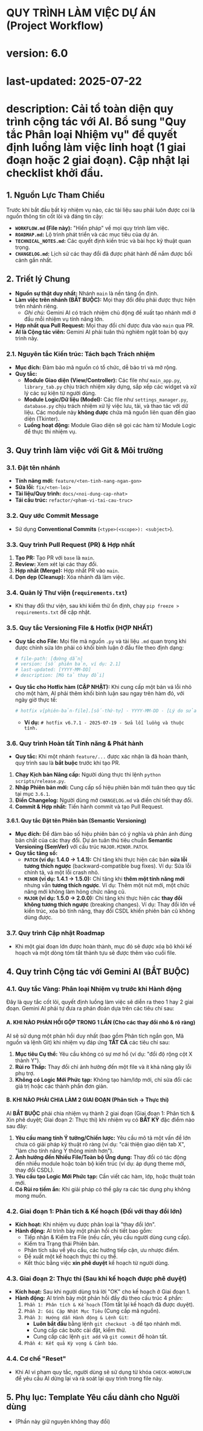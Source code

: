 # QUY TRÌNH LÀM VIỆC DỰ ÁN (Project Workflow)
# version: 6.0
# last-updated: 2025-07-22
# description: Cải tổ toàn diện quy trình cộng tác với AI. Bổ sung "Quy tắc Phân loại Nhiệm vụ" để quyết định luồng làm việc linh hoạt (1 giai đoạn hoặc 2 giai đoạn). Cập nhật lại checklist khởi đầu.

## 1. Nguồn Lực Tham Chiếu
Trước khi bắt đầu bất kỳ nhiệm vụ nào, các tài liệu sau phải luôn được coi là nguồn thông tin cốt lõi và đáng tin cậy:
* **`WORKFLOW.md` (File này):** "Hiến pháp" về mọi quy trình làm việc.
* **`ROADMAP.md`:** Lộ trình phát triển và các mục tiêu của dự án.
* **`TECHNICAL_NOTES.md`:** Các quyết định kiến trúc và bài học kỹ thuật quan trọng.
* **`CHANGELOG.md`:** Lịch sử các thay đổi đã được phát hành để nắm được bối cảnh gần nhất.

## 2. Triết lý Chung
* **Nguồn sự thật duy nhất:** Nhánh `main` là nền tảng ổn định.
* **Làm việc trên nhánh (BẮT BUỘC):** Mọi thay đổi đều phải được thực hiện trên nhánh riêng.
    * *Ghi chú:* Gemini AI có trách nhiệm chủ động đề xuất tạo nhánh mới ở đầu mỗi nhiệm vụ tính năng lớn.
* **Hợp nhất qua Pull Request:** Mọi thay đổi chỉ được đưa vào `main` qua PR.
* **AI là Cộng tác viên:** Gemini AI phải tuân thủ nghiêm ngặt toàn bộ quy trình này.

### 2.1. Nguyên tắc Kiến trúc: Tách bạch Trách nhiệm
* **Mục đích:** Đảm bảo mã nguồn có tổ chức, dễ bảo trì và mở rộng.
* **Quy tắc:**
    * **Module Giao diện (View/Controller):** Các file như `main_app.py`, `library_tab.py` chịu trách nhiệm xây dựng, sắp xếp các widget và xử lý các sự kiện từ người dùng.
    * **Module Logic/Dữ liệu (Model):** Các file như `settings_manager.py`, `database.py` chịu trách nhiệm xử lý việc lưu, tải, và thao tác với dữ liệu. Các module này **không được** chứa mã nguồn liên quan đến giao diện (Tkinter).
    * **Luồng hoạt động:** Module Giao diện sẽ gọi các hàm từ Module Logic để thực thi nhiệm vụ.

## 3. Quy trình làm việc với Git & Môi trường

### 3.1. Đặt tên nhánh
* **Tính năng mới:** `feature/<ten-tinh-nang-ngan-gon>`
* **Sửa lỗi:** `fix/<ten-loi>`
* **Tài liệu/Quy trình:** `docs/<noi-dung-cap-nhat>`
* **Tái cấu trúc:** `refactor/<pham-vi-tai-cau-truc>`

### 3.2. Quy ước Commit Message
* Sử dụng **Conventional Commits** (`<type>(<scope>): <subject>`).

### 3.3. Quy trình Pull Request (PR) & Hợp nhất
1.  **Tạo PR:** Tạo PR với `base` là `main`.
2.  **Review:** Xem xét lại các thay đổi.
3.  **Hợp nhất (Merge):** Hợp nhất PR vào `main`.
4.  **Dọn dẹp (Cleanup):** Xóa nhánh đã làm việc.

### 3.4. Quản lý Thư viện (`requirements.txt`)
* Khi thay đổi thư viện, sau khi kiểm thử ổn định, chạy `pip freeze > requirements.txt` để cập nhật.

### 3.5. Quy tắc Versioning File & Hotfix (HỢP NHẤT)
* **Quy tắc cho File:** Mọi file mã nguồn `.py` và tài liệu `.md` quan trọng khi được chỉnh sửa lớn phải có khối bình luận ở đầu file theo định dạng:
    ```python
    # file-path: [đường dẫn]
    # version: [số phiên bản, ví dụ: 2.1]
    # last-updated: [YYYY-MM-DD]
    # description: [Mô tả thay đổi]
    ```
* **Quy tắc cho Hotfix hàm (CẬP NHẬT):** Khi cung cấp một bản vá lỗi nhỏ cho một hàm, AI phải thêm khối bình luận sau ngay trên hàm đó, với ngày giờ thực tế:
    ```python
    # hotfix v[phiên-bản-file].[số-thứ-tự] - YYYY-MM-DD - [Lý do sửa đổi ngắn gọn]
    ```
    * **Ví dụ:** `# hotfix v6.7.1 - 2025-07-19 - Sửa lỗi luồng và thuộc tính.`

### 3.6. Quy trình Hoàn tất Tính năng & Phát hành

* **Quy tắc:** Khi một nhánh `feature/...` được xác nhận là đã hoàn thành, quy trình sau là **bắt buộc** trước khi tạo PR.
1.  **Chạy Kịch bản Nâng cấp:** Người dùng thực thi lệnh `python scripts/release.py`.
2.  **Nhập Phiên bản mới:** Cung cấp số hiệu phiên bản mới tuân theo quy tắc tại mục `3.6.1`.
3.  **Điền Changelog:** Người dùng mở `CHANGELOG.md` và điền chi tiết thay đổi.
4.  **Commit & Hợp nhất:** Tiến hành commit và tạo Pull Request.

#### 3.6.1. Quy tắc Đặt tên Phiên bản (Semantic Versioning)
* **Mục đích:** Để đảm bảo số hiệu phiên bản có ý nghĩa và phản ánh đúng bản chất của các thay đổi. Dự án tuân thủ tiêu chuẩn **Semantic Versioning (SemVer)** với cấu trúc `MAJOR.MINOR.PATCH`.
* **Quy tắc tăng số:**
    * **`PATCH` (ví dụ: 1.4.0 -> 1.4.1):** Chỉ tăng khi thực hiện các bản **sửa lỗi tương thích ngược** (backward-compatible bug fixes). Ví dụ: Sửa lỗi chính tả, vá một lỗi crash nhỏ.
    * **`MINOR` (ví dụ: 1.4.1 -> 1.5.0):** Chỉ tăng khi **thêm một tính năng mới** nhưng vẫn **tương thích ngược**. Ví dụ: Thêm một nút mới, một chức năng mới không làm hỏng chức năng cũ.
    * **`MAJOR` (ví dụ: 1.5.0 -> 2.0.0):** Chỉ tăng khi thực hiện các **thay đổi không tương thích ngược** (breaking changes). Ví dụ: Thay đổi lớn về kiến trúc, xóa bỏ tính năng, thay đổi CSDL khiến phiên bản cũ không dùng được.

### 3.7. Quy trình Cập nhật Roadmap
* Khi một giai đoạn lớn được hoàn thành, mục đó sẽ được xóa bỏ khỏi kế hoạch và một dòng tóm tắt thành tựu sẽ được thêm vào cuối file.

## 4. Quy trình Cộng tác với Gemini AI (BẮT BUỘC)

### 4.1. Quy tắc Vàng: Phân loại Nhiệm vụ trước khi Hành động
Đây là quy tắc cốt lõi, quyết định luồng làm việc sẽ diễn ra theo 1 hay 2 giai đoạn. Gemini AI phải tự đưa ra phán đoán dựa trên các tiêu chí sau:

#### A. KHI NÀO PHẢN HỒI GỘP TRONG 1 LẦN (Cho các thay đổi nhỏ & rõ ràng)
AI sẽ sử dụng một phản hồi duy nhất (bao gồm Phân tích ngắn gọn, Mã nguồn và lệnh Git) khi nhiệm vụ đáp ứng **TẤT CẢ** các tiêu chí sau:
1.  **Mục tiêu Cụ thể:** Yêu cầu không có sự mơ hồ (ví dụ: "đổi độ rộng cột X thành Y").
2.  **Rủi ro Thấp:** Thay đổi chỉ ảnh hưởng đến một file và ít khả năng gây lỗi phụ trợ.
3.  **Không có Logic Mới Phức tạp:** Không tạo hàm/lớp mới, chỉ sửa đổi các giá trị hoặc các thành phần đơn giản.

#### B. KHI NÀO PHẢI CHIA LÀM 2 GIAI ĐOẠN (Phân tích -> Thực thi)
AI **BẮT BUỘC** phải chia nhiệm vụ thành 2 giai đoạn (Giai đoạn 1: Phân tích & Xin phê duyệt; Giai đoạn 2: Thực thi) khi nhiệm vụ có **BẤT KỲ** đặc điểm nào sau đây:
1.  **Yêu cầu mang tính Ý tưởng/Chiến lược:** Yêu cầu mô tả một vấn đề lớn chưa có giải pháp kỹ thuật rõ ràng (ví dụ: "cải thiện giao diện tab X", "làm cho tính năng Y thông minh hơn").
2.  **Ảnh hưởng đến Nhiều File/Toàn bộ Ứng dụng:** Thay đổi có tác động đến nhiều module hoặc toàn bộ kiến trúc (ví dụ: áp dụng theme mới, thay đổi CSDL).
3.  **Yêu cầu tạo Logic Mới Phức tạp:** Cần viết các hàm, lớp, hoặc thuật toán mới.
4.  **Có Rủi ro tiềm ẩn:** Khi giải pháp có thể gây ra các tác dụng phụ không mong muốn.

### 4.2. Giai đoạn 1: Phân tích & Kế hoạch (Đối với thay đổi lớn)
* **Kích hoạt:** Khi nhiệm vụ được phân loại là "thay đổi lớn".
* **Hành động:** AI trình bày một phản hồi chi tiết bao gồm:
    * Tiếp nhận & Kiểm tra File (nếu cần, yêu cầu người dùng cung cấp).
    * Kiểm tra Trạng thái Phiên bản.
    * Phân tích sâu về yêu cầu, các hướng tiếp cận, ưu nhược điểm.
    * Đề xuất một kế hoạch thực thi cụ thể.
    * Kết thúc bằng việc **xin phê duyệt** kế hoạch từ người dùng.

### 4.3. Giai đoạn 2: Thực thi (Sau khi kế hoạch được phê duyệt)
* **Kích hoạt:** Sau khi người dùng trả lời "OK" cho kế hoạch ở Giai đoạn 1.
* **Hành động:** AI trình bày một phản hồi đầy đủ theo cấu trúc 4 phần:
    1.  `Phần 1: Phân tích & Kế hoạch` (Tóm tắt lại kế hoạch đã được duyệt).
    2.  `Phần 2: Gói Cập Nhật Mục Tiêu` (Cung cấp mã nguồn).
    3.  `Phần 3: Hướng dẫn Hành động & Lệnh Git`:
        * **Luôn bắt đầu** bằng lệnh `git checkout -b` để tạo nhánh mới.
        * Cung cấp các bước cài đặt, kiểm thử.
        * Cung cấp các lệnh `git add` và `git commit` để hoàn tất.
    4.  `Phần 4: Kết quả Kỳ vọng & Cảnh báo`.

### 4.4. Cơ chế "Reset"
* Khi AI vi phạm quy tắc, người dùng sẽ sử dụng từ khóa `CHECK-WORKFLOW` để yêu cầu AI dừng lại và rà soát lại quy trình trong file này.

## 5. Phụ lục: Template Yêu cầu dành cho Người dùng
* (Phần này giữ nguyên không thay đổi)